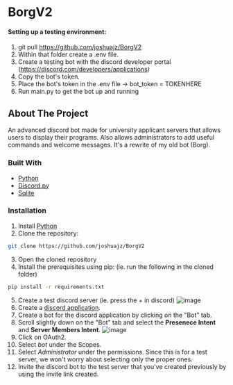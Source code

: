 # BorgV2

#### Setting up a testing environment:

1. git pull https://github.com/joshuajz/BorgV2
2. Within that folder create a .env file.
3. Create a testing bot with the discord developer portal (https://discord.com/developers/applications)
4. Copy the bot's token.
5. Place the bot's token in the .env file -> bot_token = TOKENHERE
6. Run main.py to get the bot up and running



## About The Project

An advanced discord bot made for university applicant servers that allows users to display their programs.  Also allows administrators to add useful commands and welcome messages.  It's a rewrite of my old bot (Borg).

### Built With
- [Python](https://www.python.org/)
- [Discord.py](https://discordpy.readthedocs.io/en/latest/index.html)
- [Sqlite](https://www.sqlite.org/index.html)

### Installation
1. Install [Python](https://www.python.org/downloads/)
2. Clone the repository:
```sh
git clone https://github.com/joshuajz/BorgV2
```
3. Open the cloned repository
4. Install the prerequisites using pip: (ie. run the following in the cloned folder)
```sh
pip install -r requirements.txt
```
5. Create a test discord server (ie. press the + in discord)
![image](https://user-images.githubusercontent.com/35657686/112092497-fc912980-8b6d-11eb-994a-be0667b62bc5.png)
6. Create a [discord application](https://discord.com/developers/applications).
7. Create a bot for the discord application by clicking on the "Bot" tab.
8. Scroll slightly down on the "Bot" tab and select the **Presenece Intent** and **Server Members Intent**.
![image](https://user-images.githubusercontent.com/35657686/112092380-be940580-8b6d-11eb-9dd7-6f91aa9fdc20.png)
9. Click on OAuth2.
10. Select _bot_ under the Scopes.
11. Select _Administrator_ under the permissions.  Since this is for a test server, we won't worry about selecting only the proper ones.
12. Invite the discord bot to the test server that you've created previously by using the invite link created.
